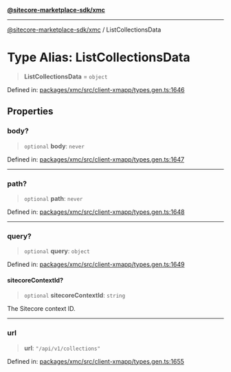 [**@sitecore-marketplace-sdk/xmc**](../README.md)

***

[@sitecore-marketplace-sdk/xmc](../README.md) / ListCollectionsData

# Type Alias: ListCollectionsData

> **ListCollectionsData** = `object`

Defined in: [packages/xmc/src/client-xmapp/types.gen.ts:1646](https://github.com/Sitecore/sitecore-marketplace-sdk/blob/e87783cce9f115393973a45e109d17b99bf1df7e/packages/xmc/src/client-xmapp/types.gen.ts#L1646)

## Properties

### body?

> `optional` **body**: `never`

Defined in: [packages/xmc/src/client-xmapp/types.gen.ts:1647](https://github.com/Sitecore/sitecore-marketplace-sdk/blob/e87783cce9f115393973a45e109d17b99bf1df7e/packages/xmc/src/client-xmapp/types.gen.ts#L1647)

***

### path?

> `optional` **path**: `never`

Defined in: [packages/xmc/src/client-xmapp/types.gen.ts:1648](https://github.com/Sitecore/sitecore-marketplace-sdk/blob/e87783cce9f115393973a45e109d17b99bf1df7e/packages/xmc/src/client-xmapp/types.gen.ts#L1648)

***

### query?

> `optional` **query**: `object`

Defined in: [packages/xmc/src/client-xmapp/types.gen.ts:1649](https://github.com/Sitecore/sitecore-marketplace-sdk/blob/e87783cce9f115393973a45e109d17b99bf1df7e/packages/xmc/src/client-xmapp/types.gen.ts#L1649)

#### sitecoreContextId?

> `optional` **sitecoreContextId**: `string`

The Sitecore context ID.

***

### url

> **url**: `"/api/v1/collections"`

Defined in: [packages/xmc/src/client-xmapp/types.gen.ts:1655](https://github.com/Sitecore/sitecore-marketplace-sdk/blob/e87783cce9f115393973a45e109d17b99bf1df7e/packages/xmc/src/client-xmapp/types.gen.ts#L1655)
